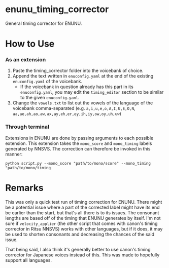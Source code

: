 # enunu_timing_corrector
General timing corrector for ENUNU.

# How to Use
### As an extension
1. Paste the timing_corrector folder into the voicebank of choice.
2. Append the text written in `enuconfig.yaml` at the end of the existing `enuconfig.yaml` of the voicebank.
	- If the voicebank in question already has this part in its `enuconfig.yaml`, you may edit the `timing_editor` section to be similar to the given `enuconfig.yaml`.
3. Change the `vowels.txt` to list out the vowels of the language of the voicebank comma-separated (e.g. `a,i,u,e,o,A,I,U,E,O,N`, `aa,ae,ah,ao,aw,ax,ay,eh,er,ey,ih,iy,ow,oy,uh,uw`)

### Through terminal
Extensions in ENUNU are done by passing arguments to each possible extension. This extension takes the `mono_score` and `mono_timing` labels generated by NNSVS. The correction can therefore be invoked in this manner:

```
python script.py --mono_score "path/to/mono/score" --mono_timing "path/to/mono/timing
```

# Remarks
This was only a quick test run of timing correction for ENUNU. There might be a potential issue where a part of the corrected label might have its end be earlier than the start, but that's all there is to its issues. The consonant lengths are based off of the timing that ENUNU generates by itself. I'm not sure if `velocity_applier` (the other script that comes with canon's timing corrector in Ritsu NNSVS) works with other languages, but if it does, it may be used to shorten consonants and decreasing the chances of the said issue.

That being said, I also think it's generally better to use canon's timing corrector for Japanese voices instead of this. This was made to hopefully support all languages.
